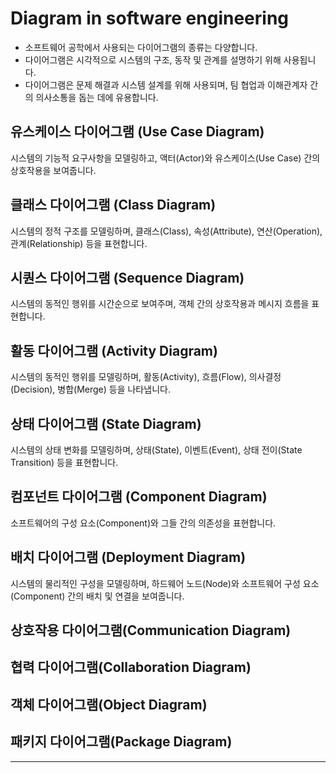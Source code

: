 # Diagram in software engineering

- 소프트웨어 공학에서 사용되는 다이어그램의 종류는 다양합니다.
- 다이어그램은 시각적으로 시스템의 구조, 동작 및 관계를 설명하기 위해 사용됩니다.
- 다이어그램은 문제 해결과 시스템 설계를 위해 사용되며, 팀 협업과 이해관계자 간의 의사소통을 돕는 데에 유용합니다.

## 유스케이스 다이어그램 (Use Case Diagram)

시스템의 기능적 요구사항을 모델링하고, 액터(Actor)와 유스케이스(Use Case) 간의 상호작용을 보여줍니다.

## 클래스 다이어그램 (Class Diagram)

시스템의 정적 구조를 모델링하며, 클래스(Class), 속성(Attribute), 연산(Operation), 관계(Relationship) 등을 표현합니다.

## 시퀀스 다이어그램 (Sequence Diagram)

시스템의 동적인 행위를 시간순으로 보여주며, 객체 간의 상호작용과 메시지 흐름을 표현합니다.

## 활동 다이어그램 (Activity Diagram)

시스템의 동적인 행위를 모델링하며, 활동(Activity), 흐름(Flow), 의사결정(Decision), 병합(Merge) 등을 나타냅니다.

## 상태 다이어그램 (State Diagram)

시스템의 상태 변화를 모델링하며, 상태(State), 이벤트(Event), 상태 전이(State Transition) 등을 표현합니다.

## 컴포넌트 다이어그램 (Component Diagram)

소프트웨어의 구성 요소(Component)와 그들 간의 의존성을 표현합니다.

## 배치 다이어그램 (Deployment Diagram)

시스템의 물리적인 구성을 모델링하며, 하드웨어 노드(Node)와 소프트웨어 구성 요소(Component) 간의 배치 및 연결을 보여줍니다.

## 상호작용 다이어그램(Communication Diagram)

## 협력 다이어그램(Collaboration Diagram)

## 객체 다이어그램(Object Diagram)

## 패키지 다이어그램(Package Diagram)

---

